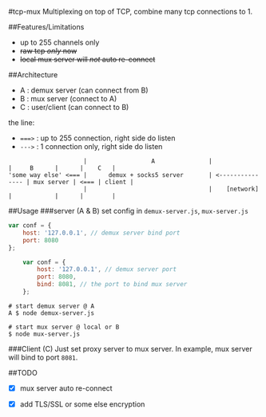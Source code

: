 #tcp-mux
Multiplexing on top of TCP, combine many tcp connections to 1.

##Features/Limitations

- up to 255 channels only
- ~~raw tcp *only* now~~
- ~~local mux server will *not* auto re-connect~~

##Architecture

- A : demux server (can connect from B)
- B : mux server (connect to A)
- C : user/client (can connect to B)

the line:
- `===>` : up to 255 connection, right side do listen
- `--->` : 1 connection only, right side do listen

```
                     |                  A               |                  |     B      |      |    C   |
'some way else' <=== |      demux + socks5 server       | <--------------- | mux server | <=== | client |
                     |                                  |    [network]     |            |      |        |
```


##Usage
###server (A & B)
set config in `demux-server.js`, `mux-server.js`
```javascript
var conf = {
	host: '127.0.0.1', // demux server bind port
	port: 8080
};
```
```javascript
	var conf = {
		host: '127.0.0.1', // demux server port
		port: 8080,
		bind: 8081, // the port to bind mux server
	};
```


```
# start demux server @ A
A $ node demux-server.js

# start mux server @ local or B
$ node mux-server.js
```

###Client (C)
Just set proxy server to mux server.
In example, mux server will bind to port `8081`.


##TODO
- [x] mux server auto re-connect
- [x] add TLS/SSL or some else encryption



